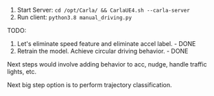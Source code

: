 1. Start Server: `cd /opt/Carla/ && CarlaUE4.sh --carla-server`
2. Run client: `python3.8 manual_driving.py`

TODO:
1. Let's eliminate speed feature and eliminate accel label. - DONE
2. Retrain the model. Achieve circular driving behavior. - DONE

Next steps would involve adding behavior to acc, nudge, handle traffic lights, etc.

Next big step option is to perform trajectory classification.